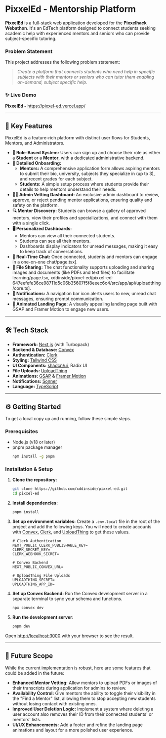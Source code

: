 # PixxelEd - Mentorship Platform

**PixxelEd** is a full-stack web application developed for the **Pixxelhack Webathon**. It's an EdTech platform designed to connect students seeking academic help with experienced mentors and seniors who can provide subject-specific tutoring.

### Problem Statement

This project addresses the following problem statement:

> *Create a platform that connects students who need help in specific subjects with their mentors or seniors who can tutor them enabling on-demand, subject specific help.*

### ✨ Live Demo

**PixxelEd -**  https://pixxel-ed.vercel.app/

-----

## 🚀 Key Features

PixxelEd is a feature-rich platform with distinct user flows for Students, Mentors, and Administrators.

  * **👥 Role-Based System:** Users can sign up and choose their role as either a **Student** or a **Mentor**, with a dedicated administrative backend.
  * **📝 Detailed Onboarding:**
      * **Mentors:** A comprehensive application form allows aspiring mentors to submit their bio, university, subjects they specialize in (up to 3), and recent grades for each subject.
      * **Students:** A simple setup process where students provide their details to help mentors understand their needs.
  * **🧑‍⚖️ Admin Vetting Dashboard:** An exclusive admin dashboard to review, approve, or reject pending mentor applications, ensuring quality and safety on the platform.
  * **🔍 Mentor Discovery:** Students can browse a gallery of approved mentors, view their profiles and specializations, and connect with them with a single click.
  * **🖥️ Personalized Dashboards:**
      * Mentors can view all their connected students.
      * Students can see all their mentors.
      * Dashboards display indicators for unread messages, making it easy to keep track of conversations.
  * **💬 Real-Time Chat:** Once connected, students and mentors can engage in a one-on-one chat/page.tsx].
  * **📁 File Sharing:** The chat functionality supports uploading and sharing images and documents (like PDFs and text files) to facilitate learning/page.tsx, xddinside/pixxel-ed/pixxel-ed-647eefefe36ce98711d5c06b35607f5f8eeec6c4/src/app/api/uploadthing/core.ts].
  * **🔔 Notifications:** A navigation bar icon alerts users to new, unread chat messages, ensuring prompt communication.
  * **🎨 Animated Landing Page:** A visually appealing landing page built with GSAP and Framer Motion to engage new users.

-----

## 🛠️ Tech Stack

  * **Framework:** [Next.js](https://nextjs.org/) (with Turbopack)
  * **Backend & Database:** [Convex](https://www.convex.dev/)
  * **Authentication:** [Clerk](https://clerk.com/)
  * **Styling:** [Tailwind CSS](https://tailwindcss.com/)
  * **UI Components:** [shadcn/ui](https://ui.shadcn.com/), Radix UI
  * **File Uploads:** [UploadThing](https://uploadthing.com/)
  * **Animations:** [GSAP](https://gsap.com/) & [Framer Motion](https://www.framer.com/motion/)
  * **Notifications:** [Sonner](https://www.google.com/search?q=https://sonner.emilkowal.ski/)
  * **Language:** [TypeScript](https://www.typescriptlang.org/)

-----

## ⚙️ Getting Started

To get a local copy up and running, follow these simple steps.

### Prerequisites

  * Node.js (v18 or later)
  * pnpm package manager
    ```sh
    npm install -g pnpm
    ```

### Installation & Setup

1.  **Clone the repository:**

    ```sh
    git clone https://github.com/xddinside/pixxel-ed.git
    cd pixxel-ed
    ```

2.  **Install dependencies:**

    ```sh
    pnpm install
    ```

3.  **Set up environment variables:**
    Create a `.env.local` file in the root of the project and add the following keys. You will need to create accounts with [Convex](https://www.convex.dev/), [Clerk](https://clerk.com/), and [UploadThing](https://uploadthing.com/) to get these values.

    ```env
    # Clerk Authentication
    NEXT_PUBLIC_CLERK_PUBLISHABLE_KEY=
    CLERK_SECRET_KEY=
    CLERK_WEBHOOK_SECRET=

    # Convex Backend
    NEXT_PUBLIC_CONVEX_URL=

    # UploadThing File Uploads
    UPLOADTHING_SECRET=
    UPLOADTHING_APP_ID=
    ```

4.  **Set up Convex Backend:**
    Run the Convex development server in a separate terminal to sync your schema and functions.

    ```sh
    npx convex dev
    ```

5.  **Run the development server:**

    ```sh
    pnpm dev
    ```

Open [http://localhost:3000](https://www.google.com/search?q=http://localhost:3000) with your browser to see the result.

-----

## 🔮 Future Scope

While the current implementation is robust, here are some features that could be added in the future:

  * **Enhanced Mentor Vetting:** Allow mentors to upload PDFs or images of their transcripts during application for admins to review.
  * **Availability Control:** Give mentors the ability to toggle their visibility in the "Find a Mentor" list, allowing them to stop accepting new students without losing contact with existing ones.
  * **Improved User Deletion Logic:** Implement a system where deleting a user account also removes their ID from their connected students' or mentors' lists.
  * **UI/UX Enhancements:** Add a footer and refine the landing page animations and layout for a more polished user experience.

